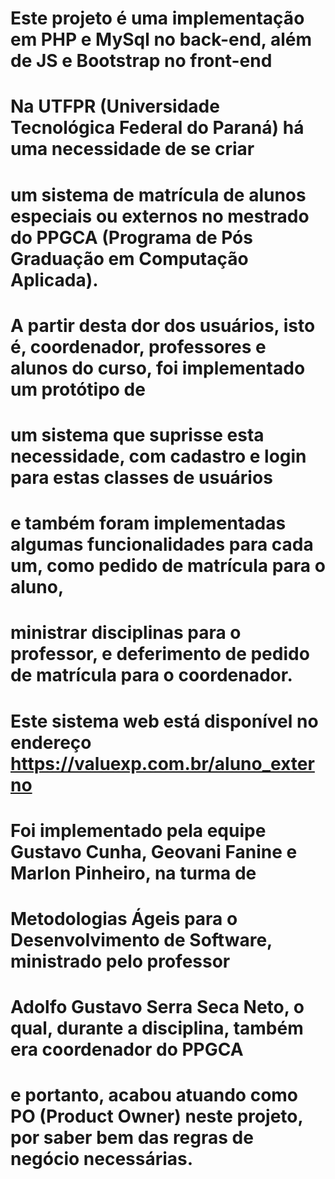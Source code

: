 # Este projeto é uma implementação em PHP e MySql no back-end, além de JS e Bootstrap no front-end
# Na UTFPR (Universidade Tecnológica Federal do Paraná) há uma necessidade de se criar 
# um sistema de matrícula de alunos especiais ou externos no mestrado do PPGCA (Programa de Pós Graduação em Computação Aplicada).
# A partir desta dor dos usuários, isto é, coordenador, professores e alunos do curso, foi implementado um protótipo de 
# um sistema que suprisse esta necessidade, com cadastro e login para estas classes de usuários
# e também foram implementadas algumas funcionalidades para cada um, como pedido de matrícula para o aluno,
# ministrar disciplinas para o professor, e deferimento de pedido de matrícula para o coordenador.
# Este sistema web está disponível no endereço https://valuexp.com.br/aluno_externo
# Foi implementado pela equipe Gustavo Cunha, Geovani Fanine e Marlon Pinheiro, na turma de 
# Metodologias Ágeis para o Desenvolvimento de Software, ministrado pelo professor
# Adolfo Gustavo Serra Seca Neto, o qual, durante a disciplina, também era coordenador do PPGCA
# e portanto, acabou atuando como PO (Product Owner) neste projeto, por saber bem das regras de negócio necessárias.
